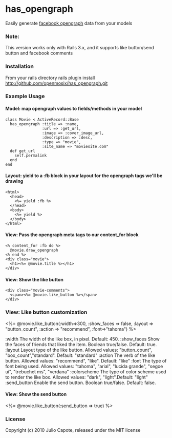 # has_opengraph
Easily generate [facebook opengraph](http://developers.facebook.com/docs/opengraph) data from your models

### Note:

This version works only with Rails 3.x, and it supports like button/send button and facebook comments

### Installation
From your rails directory
    rails plugin install http://github.com/openmosix/has_opengraph.git

### Example Usage

#### Model: map opengraph values to fields/methods in your model
    class Movie < ActiveRecord::Base
      has_opengraph :title => :name,
                    :url => :get_url,
                    :image => :cover_image_url,
                    :description => :desc,
                    :type => "movie",
                    :site_name => "moviesite.com"
      def get_url
        self.permalink
      end
    end

#### Layout: yield to a :fb block in your layout for the opengraph tags we'll be drawing
    <html>
      <head>
        <%= yield :fb %>
      </head>
      <body>
        <%= yield %>
      </body>
    </html>    

#### View: Pass the opengraph meta tags to our content_for block
    <% content_for :fb do %>
      @movie.draw_opengraph
    <% end %>
    <div class="movie">
      <h1><%= @movie.title %></h1>
    </div>

#### View: Show the like button
    <div class="movie-comments">
      <span><%= @movie.like_button %></span>
    </div>

### View: Like button customization
  <div class="movie-comments">
    <span><%= @movie.like_button(:width=>300, :show_faces => false, :layout => "button_count", :action => "recommend", :font=>"tahoma") %></span>
  </div>

:width 
  The width of the like box, in pixel. Default: 450.
:show_faces
  Show the faces of friends that liked the item. Boolean true/false. Default: true.
:layout
  Layout type of the like button. Allowed values: "button_count", "box_count","standard". Default: "standard"
:action
  The verb of the like button. Allowed values: "recommend", "like". Default: "like"
:font
  The type of font being used. Allowed values: "tahoma", "arial", "lucida grande", "segoe ui", "trebuchet ms", "verdana"
:colorscheme
  The type of color scheme used to render the like box. Allowed values: "dark", "light".Default: "light"
:send_button
  Enable the send button. Boolean true/false. Default: false.
  
#### View: Show the send button
  <div class="movie-comments">
    <span><%= @movie.like_button(:send_button => true) %></span>
  </div>

### License

Copyright (c) 2010 Julio Capote, released under the MIT license

